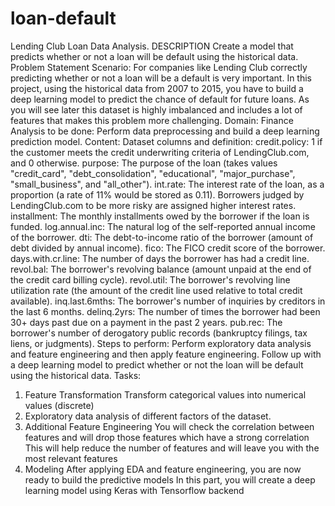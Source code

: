 # loan-default
Lending Club Loan Data Analysis.
DESCRIPTION
Create a model that predicts whether or not a loan will be default using the historical data.
Problem Statement Scenario:
For companies like Lending Club correctly predicting whether or not a loan will be a default is very important. In
this project, using the historical data from 2007 to 2015, you have to build a deep learning model to predict the
chance of default for future loans. As you will see later this dataset is highly imbalanced and includes a lot of
features that makes this problem more challenging.
Domain: Finance
Analysis to be done: Perform data preprocessing and build a deep learning prediction model.
Content:
Dataset columns and definition:
credit.policy: 1 if the customer meets the credit underwriting criteria of LendingClub.com, and 0 otherwise.
purpose: The purpose of the loan (takes values "credit_card", "debt_consolidation", "educational", "major_purchase", "small_business",
and "all_other").
int.rate: The interest rate of the loan, as a proportion (a rate of 11% would be stored as 0.11). Borrowers judged by LendingClub.com to
be more risky are assigned higher interest rates.
installment: The monthly installments owed by the borrower if the loan is funded.
log.annual.inc: The natural log of the self-reported annual income of the borrower.
dti: The debt-to-income ratio of the borrower (amount of debt divided by annual income).
fico: The FICO credit score of the borrower.
days.with.cr.line: The number of days the borrower has had a credit line.
revol.bal: The borrower's revolving balance (amount unpaid at the end of the credit card billing cycle).
revol.util: The borrower's revolving line utilization rate (the amount of the credit line used relative to total credit available).
inq.last.6mths: The borrower's number of inquiries by creditors in the last 6 months.
delinq.2yrs: The number of times the borrower had been 30+ days past due on a payment in the past 2 years.
pub.rec: The borrower's number of derogatory public records (bankruptcy filings, tax liens, or judgments).
Steps to perform:
Perform exploratory data analysis and feature engineering and then apply feature engineering.
Follow up with a deep learning model to predict whether or not the loan will be default using the historical data.
Tasks:
1. Feature Transformation
 Transform categorical values into numerical values (discrete)
2. Exploratory data analysis of different factors of the dataset.
3. Additional Feature Engineering
You will check the correlation between features and will drop those features which have a strong
correlation
This will help reduce the number of features and will leave you with the most relevant features
4. Modeling
After applying EDA and feature engineering, you are now ready to build the predictive models
In this part, you will create a deep learning model using Keras with Tensorflow backend

